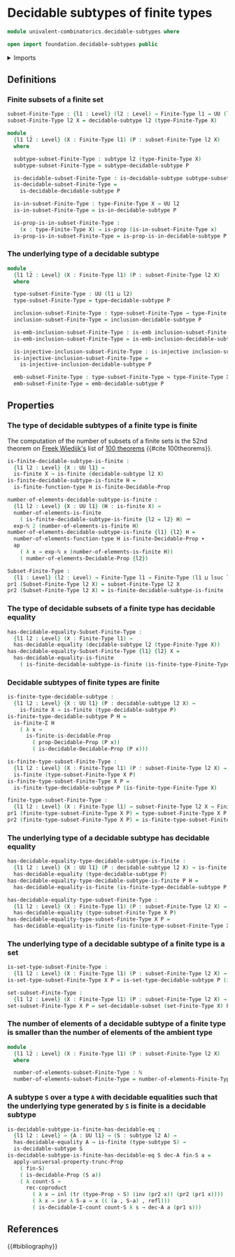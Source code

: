# Decidable subtypes of finite types

```agda
module univalent-combinatorics.decidable-subtypes where

open import foundation.decidable-subtypes public
```

<details><summary>Imports</summary>

```agda
open import elementary-number-theory.exponentiation-natural-numbers
open import elementary-number-theory.natural-numbers

open import foundation.action-on-identifications-functions
open import foundation.coproduct-types
open import foundation.decidable-equality
open import foundation.decidable-propositions
open import foundation.embeddings
open import foundation.function-types
open import foundation.identity-types
open import foundation.injective-maps
open import foundation.propositional-truncations
open import foundation.propositions
open import foundation.sets
open import foundation.subtypes
open import foundation.transport-along-identifications
open import foundation.universe-levels

open import univalent-combinatorics.decidable-dependent-pair-types
open import univalent-combinatorics.dependent-pair-types
open import univalent-combinatorics.equality-finite-types
open import univalent-combinatorics.finite-types
open import univalent-combinatorics.function-types
```

</details>

## Definitions

### Finite subsets of a finite set

```agda
subset-Finite-Type : {l1 : Level} (l2 : Level) → Finite-Type l1 → UU (l1 ⊔ lsuc l2)
subset-Finite-Type l2 X = decidable-subtype l2 (type-Finite-Type X)

module _
  {l1 l2 : Level} (X : Finite-Type l1) (P : subset-Finite-Type l2 X)
  where

  subtype-subset-Finite-Type : subtype l2 (type-Finite-Type X)
  subtype-subset-Finite-Type = subtype-decidable-subtype P

  is-decidable-subset-Finite-Type : is-decidable-subtype subtype-subset-Finite-Type
  is-decidable-subset-Finite-Type =
    is-decidable-decidable-subtype P

  is-in-subset-Finite-Type : type-Finite-Type X → UU l2
  is-in-subset-Finite-Type = is-in-decidable-subtype P

  is-prop-is-in-subset-Finite-Type :
    (x : type-Finite-Type X) → is-prop (is-in-subset-Finite-Type x)
  is-prop-is-in-subset-Finite-Type = is-prop-is-in-decidable-subtype P
```

### The underlying type of a decidable subtype

```agda
module _
  {l1 l2 : Level} (X : Finite-Type l1) (P : subset-Finite-Type l2 X)
  where

  type-subset-Finite-Type : UU (l1 ⊔ l2)
  type-subset-Finite-Type = type-decidable-subtype P

  inclusion-subset-Finite-Type : type-subset-Finite-Type → type-Finite-Type X
  inclusion-subset-Finite-Type = inclusion-decidable-subtype P

  is-emb-inclusion-subset-Finite-Type : is-emb inclusion-subset-Finite-Type
  is-emb-inclusion-subset-Finite-Type = is-emb-inclusion-decidable-subtype P

  is-injective-inclusion-subset-Finite-Type : is-injective inclusion-subset-Finite-Type
  is-injective-inclusion-subset-Finite-Type =
    is-injective-inclusion-decidable-subtype P

  emb-subset-Finite-Type : type-subset-Finite-Type ↪ type-Finite-Type X
  emb-subset-Finite-Type = emb-decidable-subtype P
```

## Properties

### The type of decidable subtypes of a finite type is finite

The computation of the number of subsets of a finite sets is the 52nd theorem on
[Freek Wiedijk's](http://www.cs.ru.nl/F.Wiedijk/) list of
[100 theorems](literature.100-theorems.md) {{#cite 100theorems}}.

```agda
is-finite-decidable-subtype-is-finite :
  {l1 l2 : Level} {X : UU l1} →
  is-finite X → is-finite (decidable-subtype l2 X)
is-finite-decidable-subtype-is-finite H =
  is-finite-function-type H is-finite-Decidable-Prop

number-of-elements-decidable-subtype-is-finite :
  {l1 l2 : Level} {X : UU l1} (H : is-finite X) →
  number-of-elements-is-finite
    ( is-finite-decidable-subtype-is-finite {l2 = l2} H) ＝
  exp-ℕ 2 (number-of-elements-is-finite H)
number-of-elements-decidable-subtype-is-finite {l1} {l2} H =
  number-of-elements-function-type H is-finite-Decidable-Prop ∙
  ap
    ( λ x → exp-ℕ x (number-of-elements-is-finite H))
    ( number-of-elements-Decidable-Prop {l2})

Subset-Finite-Type :
  {l1 : Level} (l2 : Level) → Finite-Type l1 → Finite-Type (l1 ⊔ lsuc l2)
pr1 (Subset-Finite-Type l2 X) = subset-Finite-Type l2 X
pr2 (Subset-Finite-Type l2 X) = is-finite-decidable-subtype-is-finite (is-finite-type-Finite-Type X)
```

### The type of decidable subsets of a finite type has decidable equality

```agda
has-decidable-equality-Subset-Finite-Type :
  {l1 l2 : Level} (X : Finite-Type l1) →
  has-decidable-equality (decidable-subtype l2 (type-Finite-Type X))
has-decidable-equality-Subset-Finite-Type {l1} {l2} X =
  has-decidable-equality-is-finite
    ( is-finite-decidable-subtype-is-finite (is-finite-type-Finite-Type X))
```

### Decidable subtypes of finite types are finite

```agda
is-finite-type-decidable-subtype :
  {l1 l2 : Level} {X : UU l1} (P : decidable-subtype l2 X) →
    is-finite X → is-finite (type-decidable-subtype P)
is-finite-type-decidable-subtype P H =
  is-finite-Σ H
    ( λ x →
      is-finite-is-decidable-Prop
        ( prop-Decidable-Prop (P x))
        ( is-decidable-Decidable-Prop (P x)))

is-finite-type-subset-Finite-Type :
  {l1 l2 : Level} (X : Finite-Type l1) (P : subset-Finite-Type l2 X) →
  is-finite (type-subset-Finite-Type X P)
is-finite-type-subset-Finite-Type X P =
  is-finite-type-decidable-subtype P (is-finite-type-Finite-Type X)

finite-type-subset-Finite-Type :
  {l1 l2 : Level} (X : Finite-Type l1) → subset-Finite-Type l2 X → Finite-Type (l1 ⊔ l2)
pr1 (finite-type-subset-Finite-Type X P) = type-subset-Finite-Type X P
pr2 (finite-type-subset-Finite-Type X P) = is-finite-type-subset-Finite-Type X P
```

### The underlying type of a decidable subtype has decidable equality

```agda
has-decidable-equality-type-decidable-subtype-is-finite :
  {l1 l2 : Level} {X : UU l1} (P : decidable-subtype l2 X) → is-finite X →
  has-decidable-equality (type-decidable-subtype P)
has-decidable-equality-type-decidable-subtype-is-finite P H =
  has-decidable-equality-is-finite (is-finite-type-decidable-subtype P H)

has-decidable-equality-type-subset-Finite-Type :
  {l1 l2 : Level} (X : Finite-Type l1) (P : subset-Finite-Type l2 X) →
  has-decidable-equality (type-subset-Finite-Type X P)
has-decidable-equality-type-subset-Finite-Type X P =
  has-decidable-equality-is-finite (is-finite-type-subset-Finite-Type X P)
```

### The underlying type of a decidable subtype of a finite type is a set

```agda
is-set-type-subset-Finite-Type :
  {l1 l2 : Level} (X : Finite-Type l1) (P : subset-Finite-Type l2 X) → is-set (type-subset-Finite-Type X P)
is-set-type-subset-Finite-Type X P = is-set-type-decidable-subtype P (is-set-type-Finite-Type X)

set-subset-Finite-Type :
  {l1 l2 : Level} (X : Finite-Type l1) (P : subset-Finite-Type l2 X) → Set (l1 ⊔ l2)
set-subset-Finite-Type X P = set-decidable-subset (set-Finite-Type X) P
```

### The number of elements of a decidable subtype of a finite type is smaller than the number of elements of the ambient type

```agda
module _
  {l1 l2 : Level} (X : Finite-Type l1) (P : subset-Finite-Type l2 X)
  where

  number-of-elements-subset-Finite-Type : ℕ
  number-of-elements-subset-Finite-Type = number-of-elements-Finite-Type (finite-type-subset-Finite-Type X P)
```

### A subtype `S` over a type `A` with decidable equalities such that the underlying type generated by `S` is finite is a decidable subtype

```agda
is-decidable-subtype-is-finite-has-decidable-eq :
  {l1 l2 : Level} → {A : UU l1} → (S : subtype l2 A) →
  has-decidable-equality A → is-finite (type-subtype S) →
  is-decidable-subtype S
is-decidable-subtype-is-finite-has-decidable-eq S dec-A fin-S a =
  apply-universal-property-trunc-Prop
    ( fin-S)
    ( is-decidable-Prop (S a))
    ( λ count-S →
      rec-coproduct
        ( λ x → inl (tr (type-Prop ∘ S) (inv (pr2 x)) (pr2 (pr1 x))))
        ( λ x → inr λ S-a → x (( (a , S-a) , refl)))
        ( is-decidable-Σ-count count-S λ s → dec-A a (pr1 s)))
```

## References

{{#bibliography}}

